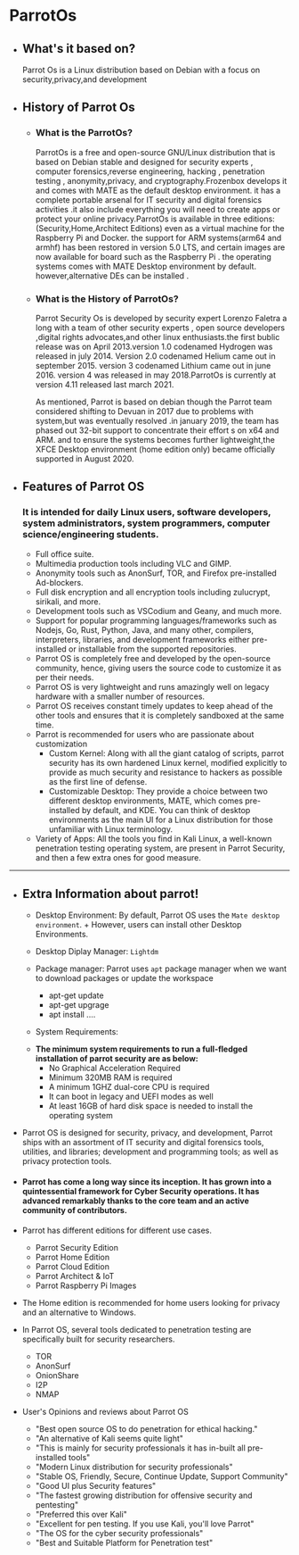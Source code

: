 # ParrotOs
- ## What's it based on?
    Parrot Os is a Linux distribution based on Debian with a focus on security,privacy,and development
- ## History of Parrot Os
    - ### What is the ParrotOs?
        ParrotOs is a free and open-source GNU/Linux distribution that is based on Debian stable and designed for security experts , computer forensics,reverse engineering, hacking , penetration testing , anonymity,privacy, and cryptography.Frozenbox develops it and comes with MATE as the default desktop environment. it has a complete portable arsenal for IT security and digital forensics activities .it also include everything you will need to create apps or protect your online privacy.ParrotOs is available in three editions:(Security,Home,Architect Editions) even as a virtual machine for the Raspberry Pi and Docker. the support for ARM systems(arm64 and armhf) has been restored in version 5.0 LTS, and certain images are now available for board such as the Raspberry Pi . the operating systems comes with MATE Desktop environment by default. however,alternative DEs can be installed .

    - ### What is the History of ParrotOs?
        Parrot Security Os is developed by security expert Lorenzo Faletra a long with a team of other security experts , open source developers ,digital rights advocates,and other linux enthusiasts.the first bublic release was on April 2013.version 1.0 codenamed Hydrogen was released in july 2014. Version 2.0 codenamed Helium came out in september 2015. version 3 codenamed Lithium came out in june 2016. version 4 was released in may 2018.ParrotOs is currently at version 4.11 released last march 2021.

        As mentioned, Parrot is based on debian though the Parrot team considered shifting to Devuan in 2017 due to problems with system,but was eventually resolved .in january 2019, the team has phased out 32-bit support to concentrate their effort s on x64 and ARM. and to ensure the systems becomes further lightweight,the XFCE Desktop environment (home edition only) became officially supported in August 2020.
    
- ## Features of Parrot OS
    ### It is intended for daily Linux users, software developers, system administrators, system programmers, computer science/engineering students.
	+ Full office suite.
	+ Multimedia production tools including VLC and GIMP.
	+ Anonymity tools such as AnonSurf, TOR, and Firefox pre-installed Ad-blockers.
	+ Full disk encryption and all encryption tools including zulucrypt, sirikali, and more.
	+ Development tools such as VSCodium and Geany, and much more.
	+ Support for popular programming languages/frameworks such as Nodejs, Go, Rust, Python, Java, and many other, compilers, interpreters, libraries, and development frameworks either pre-installed or installable from the supported repositories.
	+ Parrot OS is completely free and developed by the open-source community, hence, giving users the source code to customize it as per their needs.
	+ Parrot OS is very lightweight and runs amazingly well on legacy hardware with a smaller number of resources.
	+ Parrot OS receives constant timely updates to keep ahead of the other tools and ensures that it is completely sandboxed at the same time.
	+ Parrot is recommended for users who are passionate about customization
    	+ Custom Kernel: Along with all the giant catalog of scripts, parrot security has its own hardened Linux kernel, modified explicitly to provide as much security and resistance to hackers as possible as the first line of defense.
    	+ Customizable Desktop: They provide a choice between two different desktop environments, MATE, which comes pre-installed by default, and KDE. You can think of desktop environments as the main UI for a Linux distribution for those unfamiliar with Linux terminology.
	+ Variety of Apps: All the tools you find in Kali Linux, a well-known penetration testing operating system, are present in Parrot Security, and then a few extra ones for good measure.

--- 
- ## Extra Information about parrot!

	* Desktop Environment: By default, Parrot OS uses the `Mate desktop environment`. 
    		+ However, users can install other Desktop Environments.

	* Desktop Diplay Manager: `Lightdm`
	* Package manager: Parrot uses `apt` package manager when we want to download packages or update the workspace 
    	+ apt-get update
    	+ apt-get upgrage
    	+ apt install ....
	* System Requirements:
    + **The minimum system requirements to run a full-fledged installation of parrot security are as below:**
        + No Graphical Acceleration Required
        + Minimum 320MB RAM is required
        + A minimum 1GHZ dual-core CPU is required
        + It can boot in legacy and UEFI modes as well
        + At least 16GB of hard disk space is needed to install the operating system

+ Parrot OS is designed for security, privacy, and development, Parrot ships with an assortment of IT security and digital forensics tools, utilities, and libraries; development and programming tools; as well as privacy protection tools.

- #### Parrot has come a long way since its inception. It has grown into a quintessential framework for Cyber Security operations. It has advanced remarkably thanks to the core team and an active community of contributors.

+ Parrot has different editions for different use cases.
    * Parrot Security Edition
    * Parrot Home Edition
    * Parrot Cloud Edition
    * Parrot Architect & IoT
    * Parrot Raspberry Pi Images

+ The Home edition is recommended for home users looking for privacy and an alternative to Windows.

+ In Parrot OS, several tools dedicated to penetration testing are specifically built for security researchers.
    * TOR
    * AnonSurf
    * OnionShare
    * I2P
    * NMAP
+ User's Opinions and reviews about Parrot OS 
    * "Best open source OS to do penetration for ethical hacking."
    * "An alternative of Kali seems quite light"
    * "This is mainly for security professionals it has in-built all pre-installed tools"
    * "Modern Linux distribution for security professionals"
    * "Stable OS, Friendly, Secure, Continue Update, Support Community"
    * "Good UI plus Security features"
    * "The fastest growing distribution for offensive security and pentesting"
    * "Preferred this over Kali"
    * "Excellent for pen testing. If you use Kali, you'll love Parrot"
    * "The OS for the cyber security professionals"
    * "Best and Suitable Platform for Penetration test"
